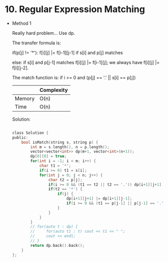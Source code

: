 # 10. Regular Expression Matching 
- Method 1

    Really hard problem... Use dp.

    The transfer formula is:

    if(p[j] != '*'): f[i][j] |= f[i-1][j-1] if s[i] and p[j] matches

    else: if s[i] and p[j-1] matches f[i][j] |= f[i-1][j]; we always have f[i][j] |= f[i][j-2].

    The match function is: if i >= 0 and (p[j] == '.' || s[i] == p[j])

    | |   Complexity  |
    | ----------- | ----------- | 
    |  Memory     | O(n) | 
    |      Time       |  O(n) | 


    Solution:

    ``` h

    class Solution {
    public:
        bool isMatch(string s, string p) {
            int m = s.length(), n = p.length();
            vector<vector<int>> dp(m+1, vector<int>(n+1));
            dp[0][0] = true;
            for(int i = -1; i < m; i++) {
                char t1 = '*';
                if(i >= 0) t1 = s[i];
                for(int j = 0; j < n; j++) {
                    char t2 = p[j];
                    if(i >= 0 && (t1 == t2 || t2 == '.')) dp[i+1][j+1] |= dp[i][j];
                    if(t2 == '*') {
                        if(j) {
                            dp[i+1][j+1] |= dp[i+1][j-1];
                            if(i >= 0 && (t1 == p[j-1] || p[j-1] == '.')) dp[i+1][j+1] |= dp[i][j+1];
                        } 
                    }
                }
            }
            // for(auto t : dp) {
            //     for(auto t1 : t) cout << t1 << " ";
            //     cout << endl;
            // }
            return dp.back().back();
        }
    };

    ```

<!-- - Method 2

    This is another method.

    | |   Complexity  |
    | ----------- | ----------- | 
    |  Memory     | O(n) | 
    |      Time       |  O(n) | 


    Solution:

    ``` h



    ```

- Additional Knowledge:
       
    Here are some additional knowledge.



<br> -->